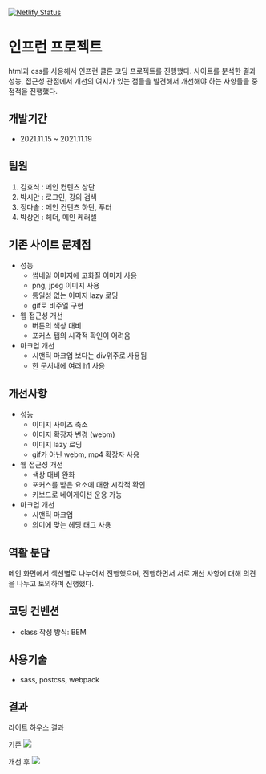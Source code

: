 [![Netlify Status](https://api.netlify.com/api/v1/badges/2a97a2bc-666c-4f2f-9b4d-dc1327d30cac/deploy-status)](https://app.netlify.com/sites/kingflearn/deploys)

# 인프런 프로젝트

html과 css를 사용해서 인프런 클론 코딩 프로젝트를 진행했다.
사이트를 분석한 결과 성능, 접근성 관점에서 개선의 여지가 있는 점들을 발견해서
개선해야 하는 사항들을 중점적을 진행했다.

## 개발기간

- 2021.11.15 ~ 2021.11.19

## 팀원

1. 김효식 : 메인 컨텐츠 상단
2. 박시안 : 로그인, 강의 검색
3. 정다솔 : 메인 컨텐츠 하단, 푸터
4. 박상언 : 헤더, 메인 케러셀

## 기존 사이트 문제점

- 성능
  - 썸네일 이미지에 고화질 이미지 사용
  - png, jpeg 이미지 사용
  - 통일성 없는 이미지 lazy 로딩
  - gif로 비주얼 구현
- 웹 접근성 개선
  - 버튼의 색상 대비
  - 포커스 탭의 시각적 확인이 어려움
- 마크업 개선
  - 시맨틱 마크업 보다는 div위주로 사용됨
  - 한 문서내에 여러 h1 사용

## 개선사항

- 성능
  - 이미지 사이즈 축소
  - 이미지 확장자 변경 (webm)
  - 이미지 lazy 로딩
  - gif가 아닌 webm, mp4 확장자 사용
- 웹 접근성 개선
  - 색상 대비 완화
  - 포커스를 받은 요소에 대한 시각적 확인
  - 키보드로 네이게이션 운용 가능
- 마크업 개선
  - 시맨틱 마크업
  - 의미에 맞는 헤딩 태그 사용

## 역활 분담

메인 화면에서 섹션별로 나누어서 진행했으며,
진행하면서 서로 개선 사항에 대해 의견을 나누고 토의하며 진행했다.

## 코딩 컨벤션

- class 작성 방식: BEM

## 사용기술

- sass, postcss, webpack

## 결과

라이트 하우스 결과

기존
![](https://github.com/parksaneon/inflearn-project/blob/develop/src/images/md/20211119_091809.png)

개선 후
![](https://github.com/parksaneon/inflearn-project/blob/develop/src/images/md/20211119_091925.png)
